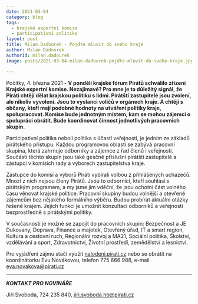 ```yaml
---
date: 2021-03-04
category: blog
tags:
  - krajské expertní komise
  - participativní politika
layout: post
title: Milan Daďourek - Pojďte mluvit do svého kraje
author: Milan Daďourek
authorId: milan.dadourek
image: posts/2021-03-04-milan-dadourek-pojdte-mluvit-do-sveho-kraje.jpg

---
```


Počítky, 4. března 2021 - **V pondělí krajské fórum Pirátů schválilo zřízení Krajské expertní komise. Nezajímavé? Pro mne je to důležitý signál, že Piráti chtějí dělat krajskou politiku s lidmi. Pirátští zastupitelé jsou zvolení, ale nikoliv vyvolení. Jsou to vyslanci voličů v orgánech kraje. A chtějí s občany, kteří mají podobné hodnoty na utváření politiky kraje, spolupracovat. Komise bude jednotným místem, kam se mohou zájemci o spolupráci obrátit. Bude koordinovat činnost jednotlivých pracovních skupin.**

Participativní politika neboli politika s účastí veřejnosti, je jedním ze základů pirátského přístupu. Každou programovou oblastí se zabývá pracovní skupina, která zahrnuje odborníky a zájemce z řad členů i veřejnosti. Součástí těchto skupin jsou také gesčně příslušní pirátští zastupitelé a zástupci v komisích rady a výborech zastupitelstva kraje.

Zástupce do komisí a výborů Piráti vybírali volbou z přihlášených uchazečů. Mnozí z nich nejsou členy Pirátů. Jsou to odborníci, kteří souhlasí s pirátským programem, a my jsme jim vděční, že jsou ochotní část volného času věnovat krajské politice. Pracovní skupiny budou volnější a otevřené zájemcům bez nějakého formálního výběru. Budou probírat aktuální otázky řešené krajem. Jejich funkcí je umožnit konzultaci odborníků a veřejnosti bezprostředně s pirátskými politiky.

V současnosti je možné se zapojit do pracovních skupin: Bezpečnost a JE Dukovany, Doprava, Finance a majetek, Otevřený úřad, IT a smart region, Kultura a cestovní ruch, Regionální rozvoj a MA21, Sociální politika, Školství, vzdělávání a sport, Zdravotnictví, Životní prostředí, zemědělství a lesnictví.

Pro vyjádření zájmu stačí využít [nalodeni.pirati.cz](https://nalodeni.pirati.cz/) nebo se obrátit na koordinátorku Evu Novákovou, telefon 775 666 988, e-mail <eva.novakova@pirati.cz>

---

***KONTAKT PRO NOVINÁŘE*** 

Jiří Svoboda, 724 235 840, <jiri.svoboda.hb@pirati.cz>
